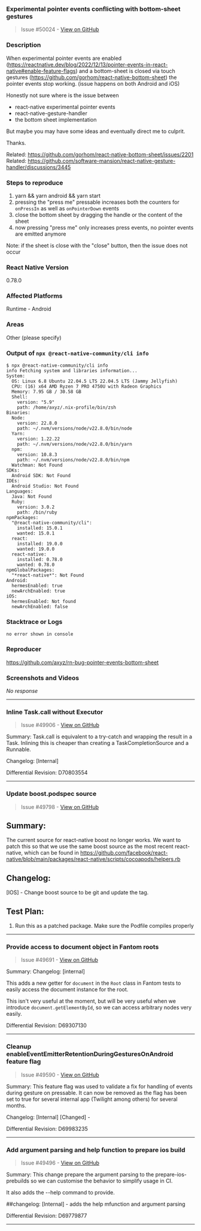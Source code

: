### Experimental pointer events conflicting with bottom-sheet gestures

> Issue #50024 - [View on GitHub](https://github.com/facebook/react-native/issues/50024)

### Description

When experimental pointer events are enabled (https://reactnative.dev/blog/2022/12/13/pointer-events-in-react-native#enable-feature-flags) and a bottom-sheet is closed via touch gestures (https://github.com/gorhom/react-native-bottom-sheet) the pointer events stop working. (issue happens on both Android and iOS)

Honestly not sure where is the issue between 
- react-native experimental pointer events
- react-native-gesture-handler
- the bottom sheet implementation

But maybe you may have some ideas and eventually direct me to culprit.

Thanks.

Related: https://github.com/gorhom/react-native-bottom-sheet/issues/2201
Related: https://github.com/software-mansion/react-native-gesture-handler/discussions/3445

### Steps to reproduce

1. yarn && yarn android && yarn start
2. pressing the "press me" pressable increases both the counters for `onPressIn` as well as `onPointerDown` events
3. close the bottom sheet by dragging the handle or the content of the sheet
4. now pressing "press me" only increases press events, no pointer events are emitted anymore

Note: if the sheet is close with the "close" button, then the issue does not occur

### React Native Version

0.78.0

### Affected Platforms

Runtime - Android

### Areas

Other (please specify)

### Output of `npx @react-native-community/cli info`

```text
$ npx @react-native-community/cli info
info Fetching system and libraries information...
System:
  OS: Linux 6.8 Ubuntu 22.04.5 LTS 22.04.5 LTS (Jammy Jellyfish)
  CPU: (16) x64 AMD Ryzen 7 PRO 4750U with Radeon Graphics
  Memory: 7.95 GB / 30.58 GB
  Shell:
    version: "5.9"
    path: /home/axyz/.nix-profile/bin/zsh
Binaries:
  Node:
    version: 22.8.0
    path: ~/.nvm/versions/node/v22.8.0/bin/node
  Yarn:
    version: 1.22.22
    path: ~/.nvm/versions/node/v22.8.0/bin/yarn
  npm:
    version: 10.8.3
    path: ~/.nvm/versions/node/v22.8.0/bin/npm
  Watchman: Not Found
SDKs:
  Android SDK: Not Found
IDEs:
  Android Studio: Not Found
Languages:
  Java: Not Found
  Ruby:
    version: 3.0.2
    path: /bin/ruby
npmPackages:
  "@react-native-community/cli":
    installed: 15.0.1
    wanted: 15.0.1
  react:
    installed: 19.0.0
    wanted: 19.0.0
  react-native:
    installed: 0.78.0
    wanted: 0.78.0
npmGlobalPackages:
  "*react-native*": Not Found
Android:
  hermesEnabled: true
  newArchEnabled: true
iOS:
  hermesEnabled: Not found
  newArchEnabled: false
```

### Stacktrace or Logs

```text
no error shown in console
```

### Reproducer

https://github.com/axyz/rn-bug-pointer-events-bottom-sheet

### Screenshots and Videos

_No response_

---

### Inline Task.call without Executor

> Issue #49906 - [View on GitHub](https://github.com/facebook/react-native/pull/49906)

Summary:
Task.call is equivalent to a try-catch and wrapping the result in a Task. Inlining this is cheaper than creating a TaskCompletionSource and a Runnable.

Changelog: [Internal]

Differential Revision: D70803554




---

### Update boost.podspec source

> Issue #49798 - [View on GitHub](https://github.com/facebook/react-native/pull/49798)

<!-- Thanks for submitting a pull request! We appreciate you spending the time to work on these changes. Please provide enough information so that others can review your pull request. The three fields below are mandatory. -->

## Summary:

<!-- Explain the **motivation** for making this change. What existing problem does the pull request solve? -->

The current source for react-native boost no longer works. We want to patch this so that we use the same boost source as the most recent react-native, which can be found in https://github.com/facebook/react-native/blob/main/packages/react-native/scripts/cocoapods/helpers.rb

## Changelog:

<!-- Help reviewers and the release process by writing your own changelog entry.

Pick one each for the category and type tags:

[ANDROID|GENERAL|IOS|INTERNAL] [BREAKING|ADDED|CHANGED|DEPRECATED|REMOVED|FIXED|SECURITY] - Message

For more details, see:
https://reactnative.dev/contributing/changelogs-in-pull-requests
-->

[IOS] - Change boost source to be git and update the tag.

## Test Plan:

<!-- Demonstrate the code is solid. Example: The exact commands you ran and their output, screenshots / videos if the pull request changes the user interface. -->

1. Run this as a patched package. Make sure the Podfile compiles properly

---

### Provide access to document object in Fantom roots

> Issue #49691 - [View on GitHub](https://github.com/facebook/react-native/pull/49691)

Summary:
Changelog: [internal]

This adds a new getter for `document` in the `Root` class in Fantom tests to easily access the document instance for the root.

This isn't very useful at the moment, but will be very useful when we introduce `document.getElementById`, so we can access arbitrary nodes very easily.

Differential Revision: D69307130




---

### Cleanup enableEventEmitterRetentionDuringGesturesOnAndroid feature flag

> Issue #49590 - [View on GitHub](https://github.com/facebook/react-native/pull/49590)

Summary:
This feature flag was used to validate a fix for handling of events during
gesture on pressable. It can now be removed as the flag has been set to true for several
internal app (Twilight among others) for several months.

Changelog:
[Internal] [Changed] -

Differential Revision: D69983235




---

### Add argument parsing and help function to prepare ios build

> Issue #49496 - [View on GitHub](https://github.com/facebook/react-native/pull/49496)

Summary:
This change prepare the argument parsing to the prepare-ios-prebuilds so we can customise the behavior to simplify usage in CI.

It also adds the --help command to provide.

##changelog:
[Internal] - adds the help mfunction and argument parsing

Differential Revision: D69779877




---

